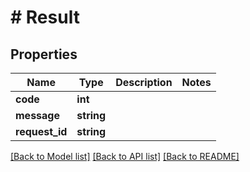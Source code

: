 # # Result

## Properties

Name | Type | Description | Notes
------------ | ------------- | ------------- | -------------
**code** | **int** |  |
**message** | **string** |  |
**request_id** | **string** |  |

[[Back to Model list]](../../README.md#models) [[Back to API list]](../../README.md#endpoints) [[Back to README]](../../README.md)
